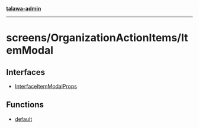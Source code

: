 [**talawa-admin**](../../../README.md)

***

# screens/OrganizationActionItems/ItemModal

## Interfaces

- [InterfaceItemModalProps](interfaces/InterfaceItemModalProps.md)

## Functions

- [default](functions/default.md)
